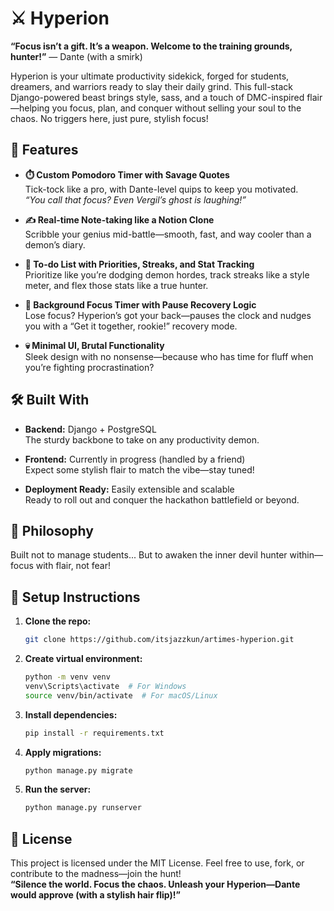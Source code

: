 # ⚔️ Hyperion

**“Focus isn’t a gift. It’s a weapon. Welcome to the training grounds, hunter!”** — Dante (with a smirk)

Hyperion is your ultimate productivity sidekick, forged for students, dreamers, and warriors ready to slay their daily grind. This full-stack Django-powered beast brings style, sass, and a touch of DMC-inspired flair—helping you focus, plan, and conquer without selling your soul to the chaos. No triggers here, just pure, stylish focus!

## 🔮 Features

- **⏱️ Custom Pomodoro Timer with Savage Quotes**  
  Tick-tock like a pro, with Dante-level quips to keep you motivated.  
  *“You call that focus? Even Vergil’s ghost is laughing!”*

- **✍️ Real-time Note-taking like a Notion Clone**  
  Scribble your genius mid-battle—smooth, fast, and way cooler than a demon’s diary.

- **📅 To-do List with Priorities, Streaks, and Stat Tracking**  
  Prioritize like you’re dodging demon hordes, track streaks like a style meter, and flex those stats like a true hunter.

- **👀 Background Focus Timer with Pause Recovery Logic**  
  Lose focus? Hyperion’s got your back—pauses the clock and nudges you with a “Get it together, rookie!” recovery mode.

- **💀 Minimal UI, Brutal Functionality**  
  Sleek design with no nonsense—because who has time for fluff when you’re fighting procrastination?

## 🛠️ Built With

- **Backend:** Django + PostgreSQL  
  The sturdy backbone to take on any productivity demon.

- **Frontend:** Currently in progress (handled by a friend)  
  Expect some stylish flair to match the vibe—stay tuned!

- **Deployment Ready:** Easily extensible and scalable  
  Ready to roll out and conquer the hackathon battlefield or beyond.

## 🧠 Philosophy

Built not to manage students... But to awaken the inner devil hunter within—focus with flair, not fear!

## 🧾 Setup Instructions

1. **Clone the repo:**
   ```bash
   git clone https://github.com/itsjazzkun/artimes-hyperion.git
   ```

2. **Create virtual environment:**
   ```bash
   python -m venv venv
   venv\Scripts\activate  # For Windows
   source venv/bin/activate  # For macOS/Linux
   ```

3. **Install dependencies:**
   ```bash
   pip install -r requirements.txt
   ```

4. **Apply migrations:**
   ```bash
   python manage.py migrate
   ```

5. **Run the server:**
   ```bash
   python manage.py runserver
   ```

## 📜 License

This project is licensed under the MIT License. Feel free to use, fork, or contribute to the madness—join the hunt!  
**“Silence the world. Focus the chaos. Unleash your Hyperion—Dante would approve (with a stylish hair flip)!”**
```

